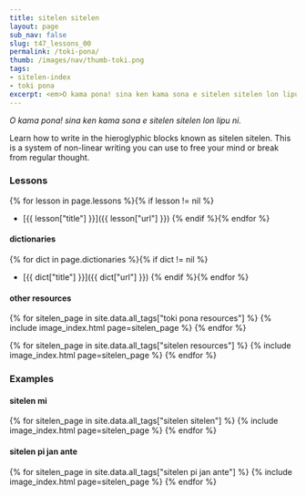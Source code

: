 ```yaml
---
title: sitelen sitelen
layout: page
sub_nav: false
slug: t47_lessons_00
permalink: /toki-pona/
thumb: /images/nav/thumb-toki.png
tags:
- sitelen-index
- toki pona
excerpt: <em>O kama pona! sina ken kama sona e sitelen sitelen lon lipu ni.</em><br><p>Learn how to write in the hieroglyphic blocks known as sitelen sitelen, or sitelen suwi. This is a system of non-linear writing you can use to free your mind or break from regular thought. Here you will find all the lessons for writing toki pona using sitelen sitelen, plus glyph dictionaries and plenty of examples, including sitelen sitelen drawn by others.</p>
---
```


_O kama pona! sina ken kama sona e sitelen sitelen lon lipu ni._

Learn how to write in the hieroglyphic blocks known as sitelen sitelen.  This is a system of non-linear writing you can use to free your mind or break from regular thought.

### Lessons

{% for lesson in page.lessons %}{% if lesson != nil %}
  * [{{ lesson["title"] }}]({{ lesson["url"] }})
{% endif %}{% endfor %}

#### dictionaries

{% for dict in page.dictionaries %}{% if dict != nil %}
  * [{{ dict["title"] }}]({{ dict["url"] }})
{% endif %}{% endfor %}

#### other resources

{% for sitelen_page in site.data.all_tags["toki pona resources"] %}
  {% include image_index.html page=sitelen_page %}
{% endfor %}

{% for sitelen_page in site.data.all_tags["sitelen resources"] %}
  {% include image_index.html page=sitelen_page %}
{% endfor %}

### Examples

#### sitelen mi

{% for sitelen_page in site.data.all_tags["sitelen sitelen"] %}
  {% include image_index.html page=sitelen_page %}
{% endfor %}

#### sitelen pi jan ante

{% for sitelen_page in site.data.all_tags["sitelen pi jan ante"] %}
  {% include image_index.html page=sitelen_page %}
{% endfor %}
